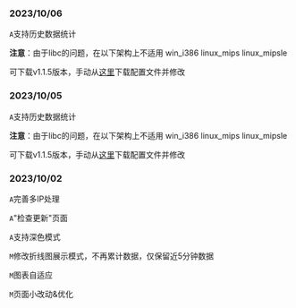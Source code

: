 ### 2023/10/06
`A`支持历史数据统计

**注意**：由于libc的问题，在以下架构上不适用
    win_i386
    linux_mips
    linux_mipsle
    

可下载v1.1.5版本，手动从[这里](https://raw.githubusercontent.com/Mirouterui/mirouter-ui/9526bb3f59188029544e0e88201969eb9677a087/config.json)下载配置文件并修改

### 2023/10/05

`A`支持历史数据统计

**注意**：由于libc的问题，在以下架构上不适用
    win_i386
    linux_mips
    linux_mipsle
    

可下载v1.1.5版本，手动从[这里](https://raw.githubusercontent.com/Mirouterui/mirouter-ui/9526bb3f59188029544e0e88201969eb9677a087/config.json)下载配置文件并修改

### 2023/10/02

`A`完善多IP处理

`A`"检查更新"页面

`A`支持深色模式

`M`修改折线图展示模式，不再累计数据，仅保留近5分钟数据

`M`图表自适应

`M`页面小改动&优化